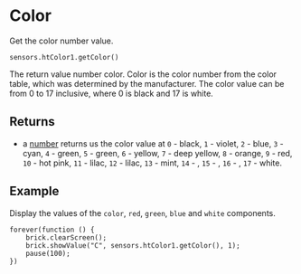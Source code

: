 # Color

Get the color number value.

```sig
sensors.htColor1.getColor()
```

The return value number color. Color is the color number from the color table, which was determined by the manufacturer. The color value can be from 0 to 17 inclusive, where 0 is black and 17 is white.

## Returns

* a [number](/types/number) returns us the color value at `0` - black, `1` - violet, `2` - blue, `3` - cyan, `4` - green, `5` - green, `6` - yellow, `7` - deep yellow, `8` - orange, `9` - red, `10` - hot pink, `11` - lilac, `12` - lilac, `13` - mint, `14` - , `15` - , `16` - , `17` - white.

## Example

Display the values of the ``color``, ``red``, ``green``, ``blue`` and ``white`` components.

```blocks
forever(function () {
    brick.clearScreen();
    brick.showValue("C", sensors.htColor1.getColor(), 1);
    pause(100);
})
```